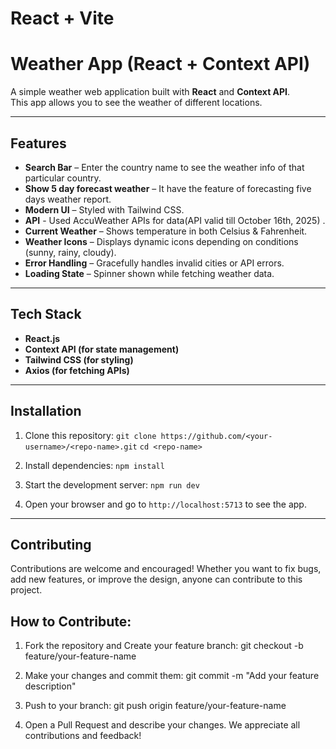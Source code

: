 # React + Vite

# Weather App (React + Context API)

A simple weather web application built with **React** and **Context API**.  
This app allows you to see the weather of different locations.

---

##  Features
-  **Search Bar** – Enter the country name to see the weather info of that particular country.
-  **Show 5 day forecast weather** – It have the feature of forecasting five days weather report.
-  **Modern UI** – Styled with Tailwind CSS.
-  **API** - Used AccuWeather APIs for data(API valid till October 16th, 2025) .
-  **Current Weather** – Shows temperature in both Celsius & Fahrenheit.
-  **Weather Icons** – Displays dynamic icons depending on conditions (sunny, rainy, cloudy).
-  **Error Handling** – Gracefully handles invalid cities or API errors.
-  **Loading State** – Spinner shown while fetching weather data.

---

## Tech Stack
- **React.js**
- **Context API (for state management)**
- **Tailwind CSS (for styling)**
- **Axios (for fetching APIs)**

---

##  Installation

1. Clone this repository:
   `git clone https://github.com/<your-username>/<repo-name>.git`
   `cd <repo-name>`


2. Install dependencies:
   `npm install`

4. Start the development server:
   `npm run dev`

5. Open your browser and go to `http://localhost:5713` to see the app.

---

## Contributing

Contributions are welcome and encouraged! Whether you want to fix bugs, add new features, or improve the design, anyone can contribute to this project.

## How to Contribute:

1. Fork the repository and Create your feature branch:
git checkout -b feature/your-feature-name

2. Make your changes and commit them:
git commit -m "Add your feature description"

3. Push to your branch:
git push origin feature/your-feature-name

4. Open a Pull Request and describe your changes.
We appreciate all contributions and feedback!
